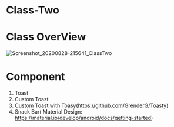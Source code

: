 # Class-Two
# Class OverView
![Screenshot_20200828-215641_ClassTwo](https://user-images.githubusercontent.com/48696824/91588183-99de0380-e979-11ea-8737-03aebdafbcd5.jpg)
# Component
01. Toast
02. Custom Toast
03. Custom Toast with Toasy(https://github.com/GrenderG/Toasty)
04. Snack Bar( Material Design: https://material.io/develop/android/docs/getting-started)
